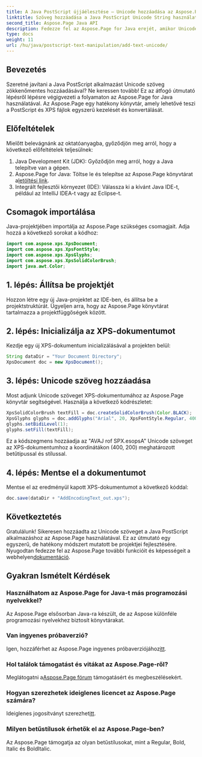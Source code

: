 ```yaml
---
title: A Java PostScript újjáélesztése – Unicode hozzáadása az Aspose.Page segítségével
linktitle: Szöveg hozzáadása a Java PostScript Unicode String használatával
second_title: Aspose.Page Java API
description: Fedezze fel az Aspose.Page for Java erejét, amikor Unicode szöveget ad hozzá PostScript-projektjeihez. Kövesse lépésenkénti útmutatónkat a zökkenőmentes integráció érdekében. Letöltés most!
type: docs
weight: 11
url: /hu/java/postscript-text-manipulation/add-text-unicode/
---
```

## Bevezetés
Szeretné javítani a Java PostScript alkalmazást Unicode szöveg zökkenőmentes hozzáadásával? Ne keressen tovább! Ez az átfogó útmutató lépésről lépésre végigvezeti a folyamaton az Aspose.Page for Java használatával. Az Aspose.Page egy hatékony könyvtár, amely lehetővé teszi a PostScript és XPS fájlok egyszerű kezelését és konvertálását.
## Előfeltételek
Mielőtt belevágnánk az oktatóanyagba, győződjön meg arról, hogy a következő előfeltételek teljesülnek:
1. Java Development Kit (JDK): Győződjön meg arról, hogy a Java telepítve van a gépen.
2.  Aspose.Page for Java: Töltse le és telepítse az Aspose.Page könyvtárat a[letöltési link](https://releases.aspose.com/page/java/).
3. Integrált fejlesztői környezet (IDE): Válassza ki a kívánt Java IDE-t, például az IntelliJ IDEA-t vagy az Eclipse-t.
## Csomagok importálása
Java-projektjében importálja az Aspose.Page szükséges csomagjait. Adja hozzá a következő sorokat a kódhoz:
```java
import com.aspose.xps.XpsDocument;
import com.aspose.xps.XpsFontStyle;
import com.aspose.xps.XpsGlyphs;
import com.aspose.xps.XpsSolidColorBrush;
import java.awt.Color;
```
## 1. lépés: Állítsa be projektjét
Hozzon létre egy új Java-projektet az IDE-ben, és állítsa be a projektstruktúrát. Ügyeljen arra, hogy az Aspose.Page könyvtárat tartalmazza a projektfüggőségek között.
## 2. lépés: Inicializálja az XPS-dokumentumot
Kezdje egy új XPS-dokumentum inicializálásával a projekten belül:
```java
String dataDir = "Your Document Directory";
XpsDocument doc = new XpsDocument();
```
## 3. lépés: Unicode szöveg hozzáadása
Most adjunk Unicode szöveget XPS-dokumentumához az Aspose.Page könyvtár segítségével. Használja a következő kódrészletet:
```java
XpsSolidColorBrush textFill = doc.createSolidColorBrush(Color.BLACK);
XpsGlyphs glyphs = doc.addGlyphs("Arial", 20, XpsFontStyle.Regular, 400f, 200f, "AVAJ rof SPX.esopsA");
glyphs.setBidiLevel(1);
glyphs.setFill(textFill);
```
Ez a kódszegmens hozzáadja az "AVAJ rof SPX.esopsA" Unicode szöveget az XPS-dokumentumhoz a koordinátákon (400, 200) meghatározott betűtípussal és stílussal.
## 4. lépés: Mentse el a dokumentumot
Mentse el az eredményül kapott XPS-dokumentumot a következő kóddal:
```java
doc.save(dataDir + "AddEncodingText_out.xps");
```
## Következtetés
Gratulálunk! Sikeresen hozzáadta az Unicode szöveget a Java PostScript alkalmazáshoz az Aspose.Page használatával. Ez az útmutató egy egyszerű, de hatékony módszert mutatott be projektjei fejlesztésére.
 Nyugodtan fedezze fel az Aspose.Page további funkcióit és képességeit a webhelyen[dokumentáció](https://reference.aspose.com/page/java/).
## Gyakran Ismételt Kérdések
### Használhatom az Aspose.Page for Java-t más programozási nyelvekkel?
Az Aspose.Page elsősorban Java-ra készült, de az Aspose különféle programozási nyelvekhez biztosít könyvtárakat.
### Van ingyenes próbaverzió?
 Igen, hozzáférhet az Aspose.Page ingyenes próbaverziójához[itt](https://releases.aspose.com/).
### Hol találok támogatást és vitákat az Aspose.Page-ről?
 Meglátogatni a[Aspose.Page fórum](https://forum.aspose.com/c/page/39) támogatásért és megbeszélésekért.
### Hogyan szerezhetek ideiglenes licencet az Aspose.Page számára?
 Ideiglenes jogosítványt szerezhet[itt](https://purchase.aspose.com/temporary-license/).
### Milyen betűstílusok érhetők el az Aspose.Page-ben?
Az Aspose.Page támogatja az olyan betűstílusokat, mint a Regular, Bold, Italic és BoldItalic.